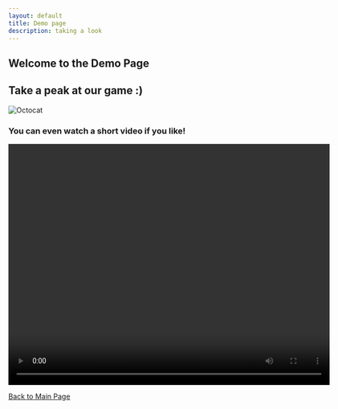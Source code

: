 ```yaml
---
layout: default
title: Demo page 
description: taking a look 
---
```


## Welcome to the Demo Page

## Take a peak at our game :)
![Octocat](https://github.githubassets.com/images/icons/emoji/octocat.png)

### You can even watch a short video if you like! 
<video src="path/to/video.mp4" width="640" height="480" controls></video>

[Back to Main Page](./)
 